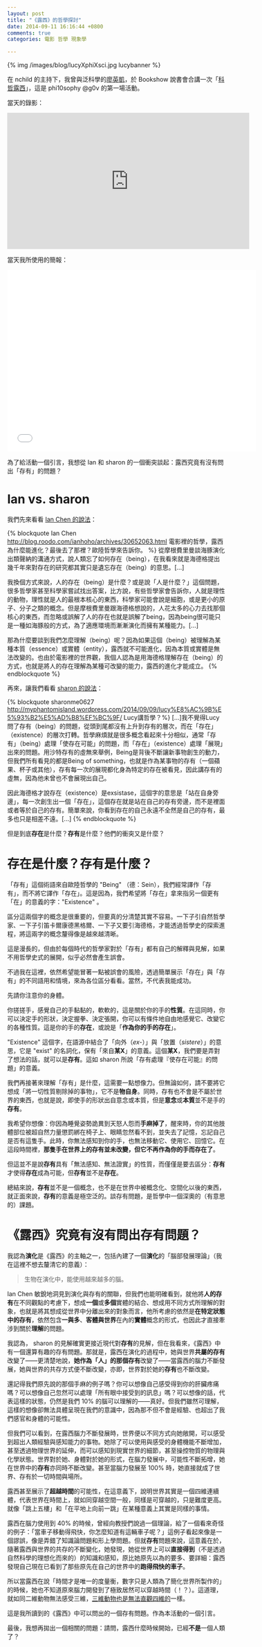 ```yaml
---
layout: post
title: "《露西》的哲學探討"
date: 2014-09-11 16:16:44 +0800
comments: true
categories: 電影 哲學 現象學

---
```


{% img /images/blog/lucyXphiXsci.jpg lucybanner %}

在 nchild 的主持下，我曾與泛科學的[廖英凱](http://pansci.tw/archives/author/ykliao)，於 Bookshow 說書會合講一次「[科哲露西](http://www.accupass.com/go/lucy)」，這是 phi10sophy @g0v 的第一場活動。

當天的錄影：

<iframe width="560" height="315" src="https://www.youtube.com/embed/a1gBC-xU0D4" frameborder="0" allowfullscreen></iframe>

當天我所使用的簡報：

<iframe src="//slides.com/weihung/--120226/embed" width="576" height="420" scrolling="no" frameborder="0" webkitallowfullscreen mozallowfullscreen allowfullscreen></iframe>

為了給活動一個引言，我想從 Ian 和 sharon 的一個衝突談起：露西究竟有沒有問出「存有」的問題？

<!--more-->

# Ian vs. sharon

我們先來看看 [Ian Chen 的說法](http://blog.roodo.com/ianhoho/archives/30652063.html)：

{% blockquote Ian Chen http://blog.roodo.com/ianhoho/archives/30652063.html 電影裡的哲學，露西為什麼能進化？最後去了那裡？歐陸哲學來告訴你。 %}
從摩根費里曼談海豚演化出類聲納的溝通方式，說人類忘了如何存在（being），在我看來就是海德格提出幾千年來對存在的研究都其實只是遺忘存在（being）的意思。[...]

我換個方式來說，人的存在（being）是什麼？或是說「人是什麼？」這個問題，很多哲學家甚至科學家嘗試找出答案，比方說，有些哲學家會告訴你，人就是理性的動物，理性就是人的最根本核心的東西，科學家可能會說是細胞，或是更小的原子、分子之類的概念。但是摩根費里曼跟海德格想說的，人花太多的心力去找那個核心的東西，而忽略或誤解了人的存在也就是誤解了being，因為being很可能只是一種如海豚般的方式，為了適應環境而漸漸演化而擁有某種能力。[...]

那為什麼要談到我們怎麼理解（being）呢？因為如果這個（being）被理解為某種本質（essence）或實體（entity），露西就不可能進化，因為本質或實體是無法改變的。也由於電影裡的世界觀，我個人認為是用海德格理解存在（being）的方式，也就是將人的存在理解為某種可改變的能力，露西的進化才能成立。
{% endblockquote %}

再來，讓我們看看 [sharon 的說法](http://myphantomisland.wordpress.com/2014/09/09/lucy%E8%AC%9B%E5%93%B2%E5%AD%B8%EF%BC%9F/)：

{% blockquote sharonme0627 http://myphantomisland.wordpress.com/2014/09/09/lucy%E8%AC%9B%E5%93%B2%E5%AD%B8%EF%BC%9F/ Lucy講哲學？%}
[...]我不覺得Lucy問了存有（being）的問題，從頭到尾都沒有上升到存有的層次，而在「存在」（existence）的層次打轉。哲學麻煩就是很多概念看起來十分相似，通常「存有」（being）處理「使存在可能」的問題，而「存在」（existence）處理「展現」出來的問題。用沙特存有的虛無來舉例，Being是背後不斷讓新事物創生的動力，但我們所有看見的都是Being of something，也就是作為某事物的存有（一個蘋果、杯子或其他），存有每一次的展現都化身為特定的存在被看見，因此講存有的虛無，因為他未曾也不會展現出自己。

因此海德格才說存在（existence）是exsistase，這個字的意思是「站在自身旁邊」，每一次創生出一個「存在」，這個存在就是站在自己的存有旁邊，而不是裡面或者等於自己的存有。簡單來說，你看到存在的自己永遠不全然是自己的存有，最多也只是相差不遠。[...]
{% endblockquote %}

但是到底**存在**是什麼？**存有**是什麼？他們的衝突又是什麼？

# 存在是什麼？存有是什麼？

「存有」這個術語來自歐陸哲學的 "Being" （德：Sein），我們經常譯作「存有」，而不將它譯作「存在」。這是因為，我們希望將「存在」拿來指另一個更有「在」的意義的字："Existence" 。

區分這兩個字的概念是很重要的，但要真的分清楚其實不容易。一下子引自然哲學家、一下子引笛卡爾康德黑格爾、一下子又要引海德格，才能透過哲學史的探索進程，將這兩字的概念釐得像是越來越清晰。

這是漫長的，但由於每個時代的哲學家對於「存有」都有自己的解釋與見解，如果不用哲學史式的展開，似乎必然會產生誤會。

不過我在這裡，依然希望能冒著一點被誤會的風險，透過簡單展示「存在」與「存有」的不同語用和情境，來為各位區分看看。當然，不代表我能成功。

先請你注意你的身體。

你搓搓手，感覺自己的手黏黏的，軟軟的，這是關於你的手的**性質**。在這同時，你可以決定手的形狀，決定握拳、決定張開，你可以有條件地自由地感覺它、改變它的各種性質。這是你的手的**存在**，或說是「**作為你的手的存在**」。

"Existence" 這個字，在語源中結合了「向外（*ex-*）」與「放置（*sistere*）」的意思，它是 "exist" 的名詞化，保有「來自**某X**」的意義。這個**某X**，我們要是弄對了想法的話，就可以是**存有**。這如 sharon 所說「存有處理『使存在可能』的問題」的意義。

我們再接著來理解「存有」是什麼，這需要一點想像力。但無論如何，請不要將它想成「將一切性質剔除掉的事物」，它不是**物自身**。同時，存有也不會是不屬於世界的東西，也就是說，即使手的形狀出自意念或本質，但是**意念**或**本質**並不是手的**存有**。

我希望你想像：你因為睡覺姿勢詭異到天怒人怨而**手麻掉了**，醒來時，你的其他肢體部位被超自然力量懲罰綁在椅子上、眼睛忽然看不到，並失去了記憶，忘記自己是否有這隻手。此時，你無法感知到你的手，也無法移動它、使用它、回憶它。在這段時間裡，**那隻手在世界上的存有並未改變，但它不再作為你的手而存在了**。

但這並不是說**存有**具有「無法感知、無法證實」的性質，而僅僅是要去區分：**存有**才使得**存在**成為可能，但**存有**並不是**存在**。

總結來說，**存有**並不是一個概念，也不是在世界中被概念化、空間化以後的東西，就正面來說，**存有**的意義是極空泛的。談存有問題，是哲學中一個深奧的（有意思的）課題。

# 《露西》究竟有沒有問出存有問題？

我認為**演化**是《露西》的主軸之一，包括內建了一個**演化**的「腦部發展理論」（我在這裡不想去釐清它的意義）：

> 生物在演化中，能使用越來越多的腦。

Ian Chen 敏銳地洞見到演化與存有的關聯，但我們也能明確看到，就他將**人的存有**在不同觀點的考慮下，想成**一個**或**多個**實體的結合、想成用不同方式所理解的對象，也就是將其想成從世界中分離出來的對象而言，他所考慮的依然是**在特定狀態中的存有**，依然包含**一與多**、**客體與世界**在內的**實體**概念的形式，也因此才直接牽涉到關於**理解**的問題。

我認為， sharon 的見解確實更接近現代對**存有**的見解，但在我看來，《露西》中有一個還算有趣的存有問題。那就是，露西在演化的過程中，她與世界**共屬的存有**改變了——更清楚地說，**她作為「人」的那個存有**改變了——當露西的腦力不斷發展，她與世界的共存方式便不斷改變，亦即，世界對於她的**存有**也不斷改變。

還記得我們原先說的那個手麻的例子嗎？你可以想像自己感受得到你的肝臟疼痛嗎？可以想像自己忽然可以處理「所有眼中接受到的訊息」嗎？可以想像的話，代表這樣的狀態，仍然是我們 10% 的腦可以理解的——真好。但我們雖然可理解，這樣的想像卻無法具體呈現在我們的意識中，因為那不但不會是經驗、也超出了我們感官和身體的可能性。

但我們可以看到，在露西腦力不斷發展時，世界便以不同方式向她敞開，可以感受到超出人類經驗與感知能力的事物。她除了可以使用與感受的身體機能不斷增加，甚至透過物理世界的延伸，而可以感知到現實世界的細節，甚至操控物質的物理與化學狀態。世界對於她、身體對於她的形式，在腦力發展中，可能性不斷拓增，她在世界中的**存有**亦同時不斷改變。甚至當腦力發展至 100% 時，她直接就成了世界、存有於一切時間與場所。

露西甚至展示了**超越時間**的可能性，在這意義下，說明世界其實是一個四維連續體，代表世界在時間上，就如同穿越空間一般，同樣是可穿越的，只是難度更高。就像「跳上五樓」和「在平地上向前一跳」在某種意義上其實是同樣的事情。

露西在腦力使用到 40% 的時候，曾經向教授們說過一個理論，給了一個看來奇怪的例子：「當車子移動得飛快，你怎麼知道有這輛車子呢？」這例子看起來像是一個謬誤，像是弄錯了知識論問題和形上學問題。但就**存有**問題來說，這意義在於，隨著露西與世界的共存的不斷變化，她發現，她從世界上可以**直接得到**（不是透過自然科學的理想化而來的）的知識和感知，原比她原先以為的要多、要詳細：露西發現自己現在已看到了那些原先在自己的世界中的**跑得飛快的車子**。

所以當露西在說「時間才是唯一的度量衡，數字只是人類為了簡化世界所製作的」的時候，她也不知道原來腦力開發到了極致居然可以穿越時間（！？）。這道理，就如同二維動物無法感受三維，[三維動物也是無法直觀四維的](https://www.sciencenews.org/article/seeing-four-dimensions)一樣。

這是我所讀到的《露西》中可以問出的一個存有問題。作為本活動的一個引言。

最後，我想再拋出一個相關的問題：請問，露西什麼時候開始，已經**不是**一個人類了？
